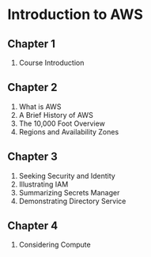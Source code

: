 # Introduction to AWS

## Chapter 1
1. Course Introduction

## Chapter 2
1. What is AWS
1. A Brief History of AWS
1. The 10,000 Foot Overview
1. Regions and Availability Zones

## Chapter 3
1. Seeking Security and Identity
1. Illustrating IAM
1. Summarizing Secrets Manager
1. Demonstrating Directory Service

## Chapter 4
1. Considering Compute
